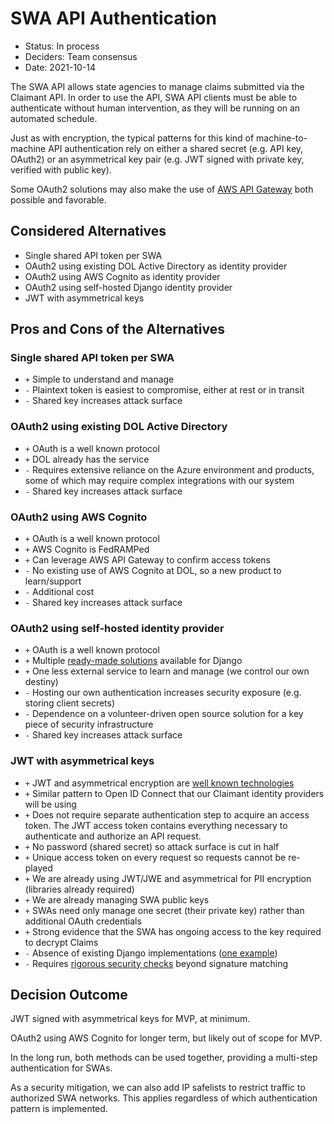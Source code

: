 # SWA API Authentication

- Status: In process
- Deciders: Team consensus
- Date: 2021-10-14

The SWA API allows state agencies to manage claims submitted via the Claimant API. In order to use the API,
SWA API clients must be able to authenticate without human intervention, as they will be running on an
automated schedule.

Just as with encryption, the typical patterns for this kind of machine-to-machine API authentication rely on either a shared secret
(e.g. API key, OAuth2) or an asymmetrical key pair (e.g. JWT signed with private key, verified with public key).

Some OAuth2 solutions may also make the use of [AWS API Gateway](https://docs.aws.amazon.com/apigateway/latest/developerguide/http-api-jwt-authorizer.html)
both possible and favorable.

## Considered Alternatives

- Single shared API token per SWA
- OAuth2 using existing DOL Active Directory as identity provider
- OAuth2 using AWS Cognito as identity provider
- OAuth2 using self-hosted Django identity provider
- JWT with asymmetrical keys

## Pros and Cons of the Alternatives

### Single shared API token per SWA

- `+` Simple to understand and manage
- `-` Plaintext token is easiest to compromise, either at rest or in transit
- `-` Shared key increases attack surface

### OAuth2 using existing DOL Active Directory

- `+` OAuth is a well known protocol
- `+` DOL already has the service
- `-` Requires extensive reliance on the Azure environment and products, some of which may require complex integrations with our system
- `-` Shared key increases attack surface

### OAuth2 using AWS Cognito

- `+` OAuth is a well known protocol
- `+` AWS Cognito is FedRAMPed
- `+` Can leverage AWS API Gateway to confirm access tokens
- `-` No existing use of AWS Cognito at DOL, so a new product to learn/support
- `-` Additional cost
- `-` Shared key increases attack surface

### OAuth2 using self-hosted identity provider

- `+` OAuth is a well known protocol
- `+` Multiple [ready-made solutions](https://djangopackages.org/grids/g/oauth-servers/) available for Django
- `+` One less external service to learn and manage (we control our own destiny)
- `-` Hosting our own authentication increases security exposure (e.g. storing client secrets)
- `-` Dependence on a volunteer-driven open source solution for a key piece of security infrastructure
- `-` Shared key increases attack surface

### JWT with asymmetrical keys

- `+` JWT and asymmetrical encryption are [well known technologies](https://learn.akamai.com/en-us/webhelp/iot/jwt-access-control/GUID-CB17F8FF-3367-4D4B-B3FE-FDBA53A5EA02.html)
- `+` Similar pattern to Open ID Connect that our Claimant identity providers will be using
- `+` Does not require separate authentication step to acquire an access token. The JWT access token contains everything necessary to authenticate and authorize an API request.
- `+` No password (shared secret) so attack surface is cut in half
- `+` Unique access token on every request so requests cannot be re-played
- `+` We are already using JWT/JWE and asymmetrical for PII encryption (libraries already required)
- `+` We are already managing SWA public keys
- `+` SWAs need only manage one secret (their private key) rather than additional OAuth credentials
- `+` Strong evidence that the SWA has ongoing access to the key required to decrypt Claims
- `-` Absence of existing Django implementations ([one example](https://github.com/crgwbr/asymmetric-jwt-auth))
- `-` Requires [rigorous security checks](https://www.pingidentity.com/en/company/blog/posts/2019/jwt-security-nobody-talks-about.html) beyond signature matching

## Decision Outcome

JWT signed with asymmetrical keys for MVP, at minimum.

OAuth2 using AWS Cognito for longer term, but likely out of scope for MVP.

In the long run, both methods can be used together, providing a multi-step authentication for SWAs.

As a security mitigation, we can also add IP safelists to restrict traffic to authorized SWA networks. This applies
regardless of which authentication pattern is implemented.
